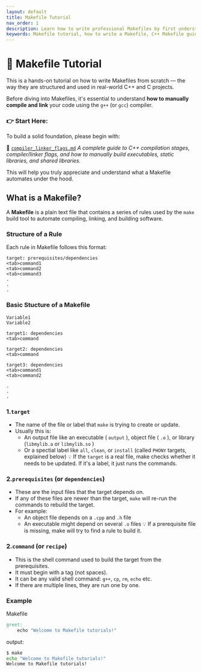 ```yaml
---
layout: default
title: Makefile Tutorial
nav_order: 1
description: Learn how to write professional Makefiles by first understanding C++ compilation, linking, and the build process. Ideal for beginners and robotics engineers working with real-world C++ projects.
keywords: Makefile tutorial, how to write a Makefile, C++ Makefile guide, compiling and linking C++, static libraries, shared libraries, build systems, robotics, C++ projects
---
```



# 📘 Makefile Tutorial

This is a hands-on tutorial on how to write Makefiles from scratch — the way they are structured and used in real-world C++ and C projects.

Before diving into Makefiles, it's essential to understand **how to manually compile and link** your code using the `g++` (or `gcc`) compiler.

### 👉 Start Here:
To build a solid foundation, please begin with:

📄 [`compiler_linker_flags.md`](./compiler_linker_flags.md) 
*A complete guide to C++ compilation stages, compiler/linker flags, and how to manually build executables, static libraries, and shared libraries.*

This will help you truly appreciate and understand what a Makefile automates under the hood.

## What is a Makefile?
A **Makefile** is a plain text file that contains a series of rules used by the `make` build tool to automate compiling, linking, and building software.

### Structure of a Rule
Each rule in Makefile follows this format:

```make
target: prerequisites/dependencies
<tab>command1
<tab>command2
<tab>command3
.
.
.
```
### Basic Stucture of a Makefile

```make
Variable1
Variable2

target1: dependencies
<tab>command

target2: dependencies
<tab>command

target3: dependencies
<tab>command1
<tab>command2

.
.
.
```


### **1.`target`** 
  - The name of the file or label that `make` is trying to create or update.
  - Usually this is:
    - An output file like an executable ( `output` ), object file ( `.o` ), or library (`libmylib.a` or `libmylib.so` )
    - Or a spectial label like `all`, `clean`, or `install` (called `PHONY` targets, explained below)
💡 If the `target` is a real file, make checks whether it needs to be updated. If it's a label, it just runs the commands.

### **2.`prerequisites` (or `dependencies`)** 
  - These are the input files that the target depends on.
  - If any of these files are newer than the target, `make` will re-run the commands to rebuild the target.
  - For example:
    - An object file depends on a `.cpp` and `.h` file
    - An executable might depend on several `.o` files
💡 If a prerequisite file is missing, make will try to find a rule to build it.

### **2.`command` (or `recipe`)** 
  - This is the shell command used to build the target from the prerequisites.
  - It must begin with a tag (not spaces).
  - It can be any valid shell command: `g++`, `cp`, `rm`, `echo` etc.
  - If there are multiple lines, they are run one by one.

### Example
Makefile
```makefile
greet:
	echo "Welcome to Makefile tutorials!"
```
output:
```bash
$ make
echo "Welcome to Makefile tutorials!"
Welcome to Makefile tutorials!
```

